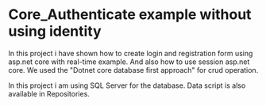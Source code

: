 # Core_Authenticate example without using identity

In this project i have shown how to create login and registration form using asp.net core with real-time example. 
And also how to use session  asp.net  core. We used the "Dotnet core database first approach" for crud operation.

In this project i am using SQL Server for the database. Data script is also available in Repositories.
